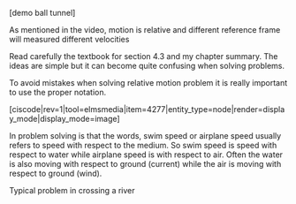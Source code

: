 
[demo ball tunnel]

As mentioned in the video, motion is relative and different reference frame will measured different velocities

Read carefully the textbook for section 4.3 and my chapter summary. The ideas are simple but it can become quite confusing when solving problems. 

To avoid mistakes when solving relative motion problem it is really important to use the proper notation. 

[ciscode|rev=1|tool=elmsmedia|item=4277|entity_type=node|render=display_mode|display_mode=image]

<lrndesign-sidenote label="Instructor Note" icon="bookmark" bg-color="#c2e5f2">
In problem solving is that the words, swim speed or airplane speed  usually refers to speed with respect to the medium. So swim speed is speed with respect to water while airplane speed is with respect to air. Often the water is also moving with respect to ground (current) while the air is moving with respect to ground (wind). 
</lrndesign-sidenote>

Typical problem in crossing a river 